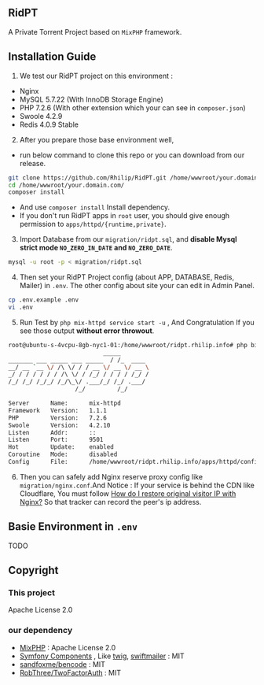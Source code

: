 ## RidPT

A Private Torrent Project based on `MixPHP` framework.

## Installation Guide

1. We test our RidPT project on this environment :

 - Nginx
 - MySQL 5.7.22 (With InnoDB Storage Engine)
 - PHP 7.2.6 (With other extension which your can see in `composer.json`)
 - Swoole 4.2.9
 - Redis 4.0.9 Stable
 
2. After you prepare those base environment well, 
 - run below command to clone this repo or you can download from our release.
 ```bash
git clone https://github.com/Rhilip/RidPT.git /home/wwwroot/your.domain.com
cd /home/wwwroot/your.domain.com/
composer install
```
 - And use `composer install` Install dependency.
 - If you don't run RidPT apps in `root` user, you should give enough permission to `apps/httpd/{runtime,private}`.

3. Import Database from our `migration/ridpt.sql`, and **disable Mysql strict mode `NO_ZERO_IN_DATE` and `NO_ZERO_DATE`**.

```bash
mysql -u root -p < migration/ridpt.sql
```
 
4. Then set your RidPT Project config (about APP, DATABASE, Redis, Mailer) in `.env`. The other config about site your can 
edit in Admin Panel.

```bash
cp .env.example .env
vi .env
```

5. Run Test by `php mix-httpd service start -u` , And Congratulation If you see those output **without error throwout**.

```bash
root@ubuntu-s-4vcpu-8gb-nyc1-01:/home/wwwroot/ridpt.rhilip.info# php bin/mix-httpd service start -u
                           _____
_______ ___ _____ ___ _____  / /_  ____
__/ __ `__ \/ /\ \/ / / __ \/ __ \/ __ \
_/ / / / / / / /\ \/ / /_/ / / / / /_/ /
/_/ /_/ /_/_/ /_/\_\/ .___/_/ /_/ .___/
                   /_/         /_/

Server      Name:      mix-httpd
Framework   Version:   1.1.1
PHP         Version:   7.2.6
Swoole      Version:   4.2.10
Listen      Addr:      ::
Listen      Port:      9501
Hot         Update:    enabled
Coroutine   Mode:      disabled
Config      File:      /home/wwwroot/ridpt.rhilip.info/apps/httpd/config/http_permanent.php
```

6. Then you can safely add Nginx reserve proxy config like `migration/nginx.conf`.And Notice : 
If your service is behind the CDN like Cloudflare, You must follow [How do I restore original visitor IP with Nginx?](https://support.cloudflare.com/hc/en-us/articles/200170706-How-do-I-restore-original-visitor-IP-with-Nginx)
So that tracker can record the peer's ip address.

## Basie Environment in `.env`

TODO





## Copyright

### This project

Apache License 2.0

### our dependency

 - [MixPHP](https://github.com/mix-php/mix-framework) : Apache License 2.0
 - [Symfony Components](https://symfony.com/) , Like [twig](https://twig.symfony.com), [swiftmailer](https://swiftmailer.symfony.com) : MIT
 - [sandfoxme/bencode](https://github.com/sandfoxme/bencode) : MIT
 - [RobThree/TwoFactorAuth](https://github.com/RobThree/TwoFactorAuth) : MIT

